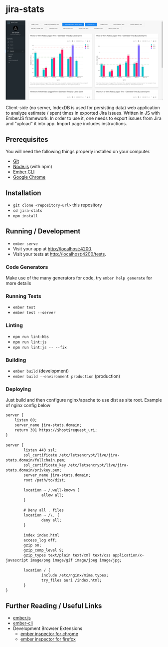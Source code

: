 # jira-stats

![screenshot](screenshots/charts_by_sprint.png)

Client-side (no server, IndexDB is used for persisting data) web application to analyze 
estimate / spent times in exported Jira issues. Written in JS with EmberJS framework. 
In order to use it, one needs to export issues from Jira and "upload" it into app. Import
page includes instructions. 

## Prerequisites

You will need the following things properly installed on your computer.

* [Git](https://git-scm.com/)
* [Node.js](https://nodejs.org/) (with npm)
* [Ember CLI](https://ember-cli.com/)
* [Google Chrome](https://google.com/chrome/)

## Installation

* `git clone <repository-url>` this repository
* `cd jira-stats`
* `npm install`

## Running / Development

* `ember serve`
* Visit your app at [http://localhost:4200](http://localhost:4200).
* Visit your tests at [http://localhost:4200/tests](http://localhost:4200/tests).

### Code Generators

Make use of the many generators for code, try `ember help generate` for more details

### Running Tests

* `ember test`
* `ember test --server`

### Linting

* `npm run lint:hbs`
* `npm run lint:js`
* `npm run lint:js -- --fix`

### Building

* `ember build` (development)
* `ember build --environment production` (production)

### Deploying

Just build and then configure nginx/apache to use dist as site root. Example of
nginx config below

```
server {
    listen 80;
    server_name jira-stats.domain;
    return 301 https://$host$request_uri;
}

server {
        listen 443 ssl;
        ssl_certificate /etc/letsencrypt/live/jira-stats.domain/fullchain.pem;
        ssl_certificate_key /etc/letsencrypt/live/jira-stats.domain/privkey.pem;
        server_name jira-stats.domain;
        root /path/to/dist;

        location ~ /.well-known {
                allow all;
        }
 
        # Deny all . files
        location ~ /\. {
                deny all;
        }

        index index.html
        access_log off;
        gzip on;
        gzip_comp_level 9;
        gzip_types text/plain text/xml text/css application/x-javascript image/png image/gif image/jpeg image/jpg;

        location / {
                include /etc/nginx/mime.types;
                try_files $uri /index.html;
        }
}

```

## Further Reading / Useful Links

* [ember.js](https://emberjs.com/)
* [ember-cli](https://ember-cli.com/)
* Development Browser Extensions
  * [ember inspector for chrome](https://chrome.google.com/webstore/detail/ember-inspector/bmdblncegkenkacieihfhpjfppoconhi)
  * [ember inspector for firefox](https://addons.mozilla.org/en-US/firefox/addon/ember-inspector/)
